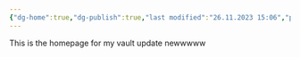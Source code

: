 ```yaml
---
{"dg-home":true,"dg-publish":true,"last modified":"26.11.2023 15:06","permalink":"/gayoungmoney-obsidian/000-digital-garden-homepage/","tags":["gardenEntry"],"dgPassFrontmatter":true,"noteIcon":""}
---
```


This is the homepage for my vault update newwwww
